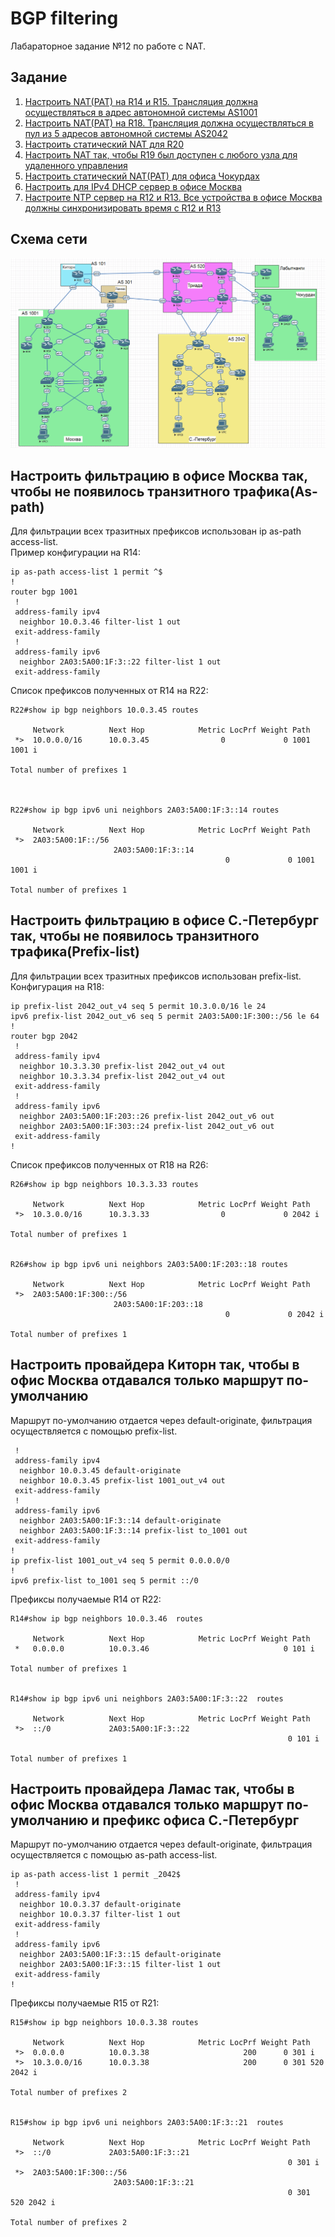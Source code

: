 # BGP filtering
Лабараторное задание №12 по работе с NAT.

## Задание
1. [Настроить NAT(PAT) на R14 и R15. Трансляция должна осуществляться в адрес автономной системы AS1001](#chapter-0)
2. [Настроить NAT(PAT) на R18. Трансляция должна осуществляться в пул из 5 адресов автономной системы AS2042](#chapter-1)
3. [Настроить статический NAT для R20](#chapter-2)
4. [Настроить NAT так, чтобы R19 был доступен с любого узла для удаленного управления](#chapter-3)
5. [Настроить статический NAT(PAT) для офиса Чокурдах](#chapter-4)
6. [Настроить для IPv4 DHCP сервер в офисе Москва](#chapter-5)
7. [Настроите NTP сервер на R12 и R13. Все устройства в офисе Москва должны синхронизировать время с R12 и R13](#chapter-5)

## Схема сети
![alt-текст](https://github.com/Thor-VR4/CCNA/blob/master/HomeWork/%234%20IP/IP.png "Стенд №4")

<a id="chapter-0"></a>
## Настроить фильтрацию в офисе Москва так, чтобы не появилось транзитного трафика(As-path)

Для фильтрации всех тразитных префиксов использован ip as-path access-list.  
Пример конфигурации на R14:
```
ip as-path access-list 1 permit ^$
!
router bgp 1001
 !
 address-family ipv4
  neighbor 10.0.3.46 filter-list 1 out
 exit-address-family
 !
 address-family ipv6
  neighbor 2A03:5A00:1F:3::22 filter-list 1 out
 exit-address-family
```
Список префиксов полученных от R14 на R22:
```
R22#show ip bgp neighbors 10.0.3.45 routes 

     Network          Next Hop            Metric LocPrf Weight Path
 *>  10.0.0.0/16      10.0.3.45                0             0 1001 1001 i

Total number of prefixes 1 



R22#show ip bgp ipv6 uni neighbors 2A03:5A00:1F:3::14 routes 

     Network          Next Hop            Metric LocPrf Weight Path
 *>  2A03:5A00:1F::/56
                       2A03:5A00:1F:3::14
                                                0             0 1001 1001 i

Total number of prefixes 1 
```

<a id="chapter-1"></a>
## Настроить фильтрацию в офисе С.-Петербург так, чтобы не появилось транзитного трафика(Prefix-list)

Для фильтрации всех тразитных префиксов использован prefix-list.  
Конфигурация на R18:
```
ip prefix-list 2042_out_v4 seq 5 permit 10.3.0.0/16 le 24
ipv6 prefix-list 2042_out_v6 seq 5 permit 2A03:5A00:1F:300::/56 le 64
!
router bgp 2042
 !
 address-family ipv4
  neighbor 10.3.3.30 prefix-list 2042_out_v4 out
  neighbor 10.3.3.34 prefix-list 2042_out_v4 out
 exit-address-family
 !
 address-family ipv6
  neighbor 2A03:5A00:1F:203::26 prefix-list 2042_out_v6 out
  neighbor 2A03:5A00:1F:303::24 prefix-list 2042_out_v6 out
 exit-address-family
!
```
Список префиксов полученных от R18 на R26:
```
R26#show ip bgp neighbors 10.3.3.33 routes 

     Network          Next Hop            Metric LocPrf Weight Path
 *>  10.3.0.0/16      10.3.3.33                0             0 2042 i

Total number of prefixes 1 


R26#show ip bgp ipv6 uni neighbors 2A03:5A00:1F:203::18 routes 

     Network          Next Hop            Metric LocPrf Weight Path
 *>  2A03:5A00:1F:300::/56
                       2A03:5A00:1F:203::18
                                                0             0 2042 i

Total number of prefixes 1 
```

<a id="chapter-2"></a>
## Настроить провайдера Киторн так, чтобы в офис Москва отдавался только маршрут по-умолчанию

Маршрут по-умолчанию отдается через default-originate, фильтрация осуществляется с помощью prefix-list.
```
 !
 address-family ipv4
  neighbor 10.0.3.45 default-originate
  neighbor 10.0.3.45 prefix-list 1001_out_v4 out
 exit-address-family
 !
 address-family ipv6
  neighbor 2A03:5A00:1F:3::14 default-originate
  neighbor 2A03:5A00:1F:3::14 prefix-list to_1001 out
 exit-address-family
!
ip prefix-list 1001_out_v4 seq 5 permit 0.0.0.0/0
!
ipv6 prefix-list to_1001 seq 5 permit ::/0
```
Префиксы получаемые R14 от R22:
```
R14#show ip bgp neighbors 10.0.3.46  routes 

     Network          Next Hop            Metric LocPrf Weight Path
 *   0.0.0.0          10.0.3.46                              0 101 i

Total number of prefixes 1 


R14#show ip bgp ipv6 uni neighbors 2A03:5A00:1F:3::22  routes 

     Network          Next Hop            Metric LocPrf Weight Path
 *>  ::/0             2A03:5A00:1F:3::22
                                                              0 101 i

Total number of prefixes 1 
```

<a id="chapter-3"></a>
## Настроить провайдера Ламас так, чтобы в офис Москва отдавался только маршрут по-умолчанию и префикс офиса С.-Петербург

Маршрут по-умолчанию отдается через default-originate, фильтрация осуществляется с помощью as-path access-list.

```
ip as-path access-list 1 permit _2042$
 !
 address-family ipv4
  neighbor 10.0.3.37 default-originate
  neighbor 10.0.3.37 filter-list 1 out
 exit-address-family
 !
 address-family ipv6
  neighbor 2A03:5A00:1F:3::15 default-originate
  neighbor 2A03:5A00:1F:3::15 filter-list 1 out
 exit-address-family
!
```
Префиксы получаемые R15 от R21:
```
R15#show ip bgp neighbors 10.0.3.38 routes 

     Network          Next Hop            Metric LocPrf Weight Path
 *>  0.0.0.0          10.0.3.38                     200      0 301 i
 *>  10.3.0.0/16      10.0.3.38                     200      0 301 520 2042 i

Total number of prefixes 2 


R15#show ip bgp ipv6 uni neighbors 2A03:5A00:1F:3::21  routes 

     Network          Next Hop            Metric LocPrf Weight Path
 *>  ::/0             2A03:5A00:1F:3::21
                                                              0 301 i
 *>  2A03:5A00:1F:300::/56
                       2A03:5A00:1F:3::21
                                                              0 301 520 2042 i

Total number of prefixes 2 
```
